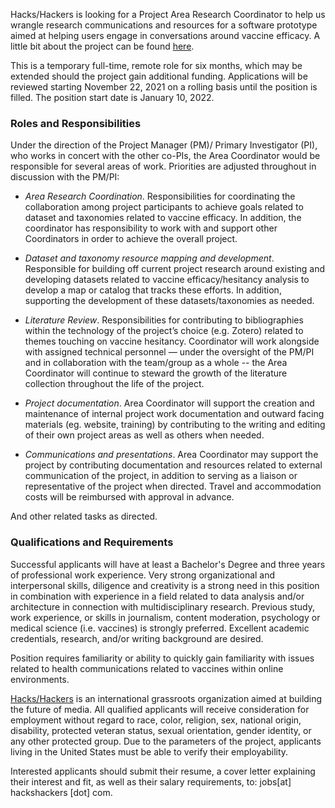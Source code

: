 Hacks/Hackers is looking for a Project Area Research Coordinator to help us wrangle research communications and resources for a software prototype aimed at helping users engage in conversations around vaccine efficacy. A little bit about the project can be found [here](https://newsq.net/2021/09/22/hacks-hackers-partners-awarded-funding-to-participate-in-the-2021-national-science-foundations-convergence-accelerator/). 


This is a temporary full-time, remote role for six months, which may be extended should the project gain additional funding. Applications will be reviewed starting November 22, 2021 on a rolling basis until the position is filled. The position start date is January 10, 2022. 


### Roles and Responsibilities

Under the direction of the Project Manager (PM)/ Primary Investigator (PI), who works in concert with the other co-PIs, the Area Coordinator would be responsible for several areas of work. Priorities are adjusted throughout in discussion with the PM/PI:

	

- _Area Research Coordination_. Responsibilities for coordinating the collaboration among project participants to achieve goals related to dataset and taxonomies related to vaccine efficacy. In addition, the coordinator has responsibility to work with and support other Coordinators in order to achieve the overall project.

- _Dataset and taxonomy resource mapping and development_. Responsible for building off current project research around existing and developing datasets related to vaccine efficacy/hesitancy analysis to develop a map or catalog that tracks these efforts. In addition, supporting the development of these datasets/taxonomies as needed.

- _Literature Review_.  Responsibilities for contributing to bibliographies within the technology of the project’s choice (e.g. Zotero) related to themes touching on vaccine hesitancy. Coordinator will work alongside with assigned technical personnel — under the oversight of the PM/PI and in collaboration with the team/group as a whole -- the Area Coordinator will continue to steward the growth of the literature collection throughout the life of the project.

- _Project documentation_.  Area Coordinator will support the creation and maintenance of internal project work documentation and outward facing materials (eg. website, training) by contributing to the writing and editing of their own project areas as well as others when needed.

- _Communications and presentations_. Area Coordinator may support the project by contributing documentation and resources related to external communication of the project, in addition to serving as a liaison or representative of the project when directed. Travel and accommodation costs will be reimbursed with approval in advance.

And other related tasks as directed.


### Qualifications and Requirements

Successful applicants will have at least a Bachelor's Degree and three years of professional work experience. Very strong organizational and interpersonal skills, diligence and creativity is a strong need in this position in combination with experience in a field related to data analysis and/or architecture in connection with multidisciplinary research.  Previous study, work experience, or skills in journalism, content moderation, psychology or medical science (i.e. vaccines) is strongly preferred. Excellent academic credentials, research, and/or writing background are desired.


Position requires familiarity or ability to quickly gain familiarity with issues related to health communications related to vaccines within online environments. 


[Hacks/Hackers](https://www.hackshackers.com/) is an international grassroots organization aimed at building the future of media. All qualified applicants will receive consideration for employment without regard to race, color, religion, sex, national origin, disability, protected veteran status, sexual orientation, gender identity, or any other protected group. Due to the parameters of the project, applicants living in the United States must be able to verify their employability. 


Interested applicants should submit their resume, a cover letter explaining their interest and fit, as well as their salary requirements, to:
jobs[at] hackshackers [dot] com.


